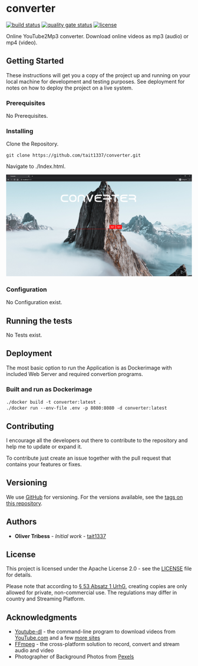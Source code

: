 # converter
[![build status](https://github.com/Tait1337/converter/workflows/build/badge.svg)](https://github.com/Tait1337/converter/actions)
[![quality gate status](https://sonarcloud.io/api/project_badges/measure?project=Tait1337_converter&metric=alert_status)](https://sonarcloud.io/dashboard?id=Tait1337_converter)
[![license](https://img.shields.io/github/license/Tait1337/converter)](LICENSE)

Online YouTube2Mp3 converter. Download online videos as mp3 (audio) or mp4 (video).

## Getting Started

These instructions will get you a copy of the project up and running on your local machine for development and testing purposes. See deployment for notes on how to deploy the project on a live system.

### Prerequisites

No Prerequisites.

### Installing

Clone the Repository.
```
git clone https://github.com/tait1337/converter.git
```

Navigate to ./Index.html.

![Main Page](screenshot_index.png)

### Configuration

No Configuration exist.

## Running the tests

No Tests exist.

## Deployment

The most basic option to run the Application is as Dockerimage with included Web Server and required convertion programs.

### Built and run as Dockerimage

```
./docker build -t converter:latest .
./docker run --env-file .env -p 8080:8080 -d converter:latest
```

## Contributing

I encourage all the developers out there to contribute to the repository and help me to update or expand it.

To contribute just create an issue together with the pull request that contains your features or fixes.

## Versioning

We use [GitHub](https://github.com/) for versioning. For the versions available, see the [tags on this repository](https://github.com/tait1337/converter/tags). 

## Authors

* **Oliver Tribess** - *Initial work* - [tait1337](https://github.com/tait1337)

## License

This project is licensed under the Apache License 2.0 - see the [LICENSE](LICENSE) file for details.

Please note that according to [§ 53 Absatz 1 UrhG](http://www.gesetze-im-internet.de/urhg/__53.html), creating copies are only allowed for private, non-commercial use. The regulations may differ in country and Streaming Platform.

## Acknowledgments

* [Youtube-dl](https://youtube-dl.org/) - the command-line program to download videos from [YouTube.com](https://www.youtube.com/) and a few [more sites](http://ytdl-org.github.io/youtube-dl/supportedsites.html)
* [FFmpeg](https://ffmpeg.org/) - the cross-platform solution to record, convert and stream audio and video
* Photographer of Background Photos from [Pexels](https://www.pexels.com/)
